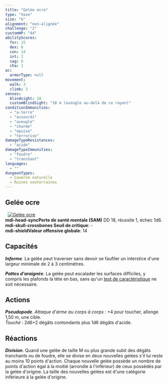 ```yaml
---
title: "Gelée ocre"
type: "Vase"
size: "G"
alignment: "non-alignée"
challenge: "2"
customHP: "44"
abilityScores:
  for: 15
  dex: 6
  con: 14
  int: 2
  sag: 6
  cha: 1
ac:
  armorType: null
movement:
  walk: 3
  climb: 3
senses:
  blindsight: 18
  customBlindSight: "18 m (aveugle au-delà de ce rayon)"
conditionImmunities:
  - "a-terre"
  - "assourdi"
  - "aveugle"
  - "charme"
  - "epuise"
  - "terrorise"
damageTypeResistances:
  - "acide"
damageTypeImmunities:
  - "foudre"
  - "tranchant"
languages:
  - ""
dungeonTypes:
  - Caverne naturelle
  - Ruines souterraines
---
```

## Gelée ocre
&nbsp;
[![Gelée ocre](https://www.douaratil.fr/illustrations/vase/geleeocre300.jpeg)](https://www.douaratil.fr/illustrations/vase/geleeocre.jpeg)  
**<v-icon>mdi-head-sync</v-icon>Perte de santé mentale (SAM)** DD 18, réussite 1, échec 1d6.   
**<v-icon>mdi-skull-crossbones</v-icon> Seuil de critique**: -           
**<v-icon>mdi-shield</v-icon>Valeur offensive globale**: 14
## Capacités
_**Informe**_. La gelée peut traverser sans devoir se faufiler un interstice d'une largeur minimale de 2 à 3 centimètres.

_**Pattes d'araignée**_. La gelée peut escalader les surfaces difficiles, y compris les plafonds la tête en bas, sans qu'un [test de caractéristique](/utiliser-les-caracteristiques/#tests-de-caracteristique) ne soit nécessaire.

## Actions
_**Pseudopode**_. _Attaque d'arme au corps à corps_ : +4 pour toucher, allonge 1,50 m, une cible.  
_Touché_ : 2d6+2 dégâts contondants plus 1d6 dégâts d'acide.

## Réactions
_**Division**_. Quand une gelée de taille M ou plus grande subit des dégâts tranchants ou de foudre, elle se divise en deux nouvelles gelées s'il lui reste au moins 10 points d'action. Chaque nouvelle gelée possède un nombre de points d'action égal à la moitié (arrondie à l'inférieur) de ceux possédés par la gelée d'origine. La taille des nouvelles gelées est d'une catégorie inférieure à la gelée d'origine.
